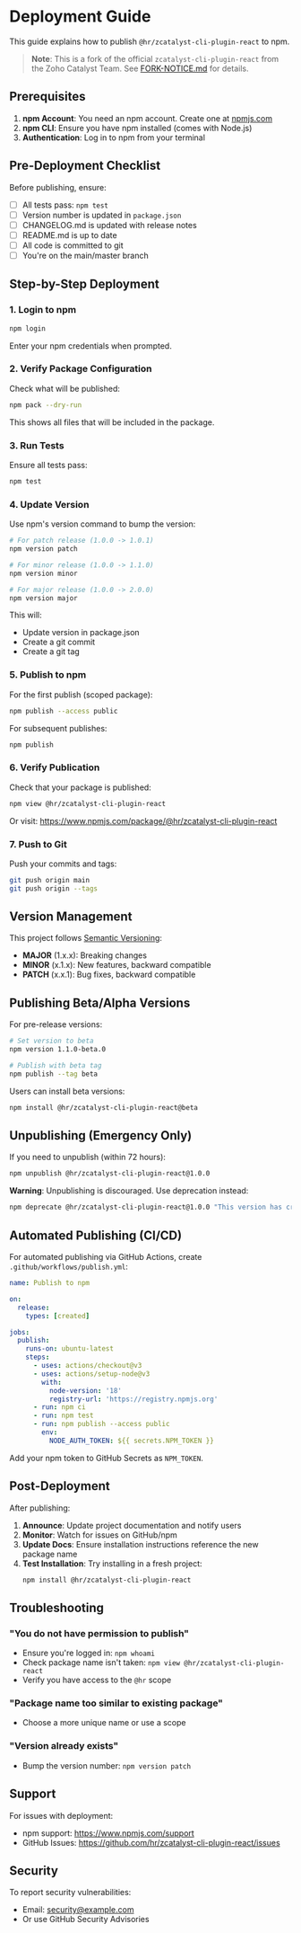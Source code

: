 # Deployment Guide

This guide explains how to publish `@hr/zcatalyst-cli-plugin-react` to npm.

> **Note**: This is a fork of the official `zcatalyst-cli-plugin-react` from the Zoho Catalyst Team. See [FORK-NOTICE.md](FORK-NOTICE.md) for details.

## Prerequisites

1. **npm Account**: You need an npm account. Create one at [npmjs.com](https://www.npmjs.com/signup)
2. **npm CLI**: Ensure you have npm installed (comes with Node.js)
3. **Authentication**: Log in to npm from your terminal

## Pre-Deployment Checklist

Before publishing, ensure:

- [ ] All tests pass: `npm test`
- [ ] Version number is updated in `package.json`
- [ ] CHANGELOG.md is updated with release notes
- [ ] README.md is up to date
- [ ] All code is committed to git
- [ ] You're on the main/master branch

## Step-by-Step Deployment

### 1. Login to npm

```bash
npm login
```

Enter your npm credentials when prompted.

### 2. Verify Package Configuration

Check what will be published:

```bash
npm pack --dry-run
```

This shows all files that will be included in the package.

### 3. Run Tests

Ensure all tests pass:

```bash
npm test
```

### 4. Update Version

Use npm's version command to bump the version:

```bash
# For patch release (1.0.0 -> 1.0.1)
npm version patch

# For minor release (1.0.0 -> 1.1.0)
npm version minor

# For major release (1.0.0 -> 2.0.0)
npm version major
```

This will:
- Update version in package.json
- Create a git commit
- Create a git tag

### 5. Publish to npm

For the first publish (scoped package):

```bash
npm publish --access public
```

For subsequent publishes:

```bash
npm publish
```

### 6. Verify Publication

Check that your package is published:

```bash
npm view @hr/zcatalyst-cli-plugin-react
```

Or visit: https://www.npmjs.com/package/@hr/zcatalyst-cli-plugin-react

### 7. Push to Git

Push your commits and tags:

```bash
git push origin main
git push origin --tags
```

## Version Management

This project follows [Semantic Versioning](https://semver.org/):

- **MAJOR** (1.x.x): Breaking changes
- **MINOR** (x.1.x): New features, backward compatible
- **PATCH** (x.x.1): Bug fixes, backward compatible

## Publishing Beta/Alpha Versions

For pre-release versions:

```bash
# Set version to beta
npm version 1.1.0-beta.0

# Publish with beta tag
npm publish --tag beta
```

Users can install beta versions:

```bash
npm install @hr/zcatalyst-cli-plugin-react@beta
```

## Unpublishing (Emergency Only)

If you need to unpublish (within 72 hours):

```bash
npm unpublish @hr/zcatalyst-cli-plugin-react@1.0.0
```

**Warning**: Unpublishing is discouraged. Use deprecation instead:

```bash
npm deprecate @hr/zcatalyst-cli-plugin-react@1.0.0 "This version has critical bugs. Please upgrade to 1.0.1"
```

## Automated Publishing (CI/CD)

For automated publishing via GitHub Actions, create `.github/workflows/publish.yml`:

```yaml
name: Publish to npm

on:
  release:
    types: [created]

jobs:
  publish:
    runs-on: ubuntu-latest
    steps:
      - uses: actions/checkout@v3
      - uses: actions/setup-node@v3
        with:
          node-version: '18'
          registry-url: 'https://registry.npmjs.org'
      - run: npm ci
      - run: npm test
      - run: npm publish --access public
        env:
          NODE_AUTH_TOKEN: ${{ secrets.NPM_TOKEN }}
```

Add your npm token to GitHub Secrets as `NPM_TOKEN`.

## Post-Deployment

After publishing:

1. **Announce**: Update project documentation and notify users
2. **Monitor**: Watch for issues on GitHub/npm
3. **Update Docs**: Ensure installation instructions reference the new package name
4. **Test Installation**: Try installing in a fresh project:
   ```bash
   npm install @hr/zcatalyst-cli-plugin-react
   ```

## Troubleshooting

### "You do not have permission to publish"

- Ensure you're logged in: `npm whoami`
- Check package name isn't taken: `npm view @hr/zcatalyst-cli-plugin-react`
- Verify you have access to the `@hr` scope

### "Package name too similar to existing package"

- Choose a more unique name or use a scope

### "Version already exists"

- Bump the version number: `npm version patch`

## Support

For issues with deployment:
- npm support: https://www.npmjs.com/support
- GitHub Issues: https://github.com/hr/zcatalyst-cli-plugin-react/issues

## Security

To report security vulnerabilities:
- Email: security@example.com
- Or use GitHub Security Advisories
